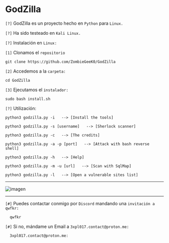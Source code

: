 # GodZilla

`[?]` GodZilla es un proyecto hecho en `Python` para `Linux.`

`[?]` Ha sido testeado en `Kali Linux.`

`[?]` Instalación en `Linux:`

`[1]` Clonamos el `repositorio`
 
    git clone https://github.com/ZombieGeeK0/GodZilla
`[2]` Accedemos a la `carpeta:`

    cd GodZilla
`[3]` Ejecutamos el `instalador:`

    sudo bash install.sh
`[?]` Utilización:

    python3 godzilla.py -i   --> [Install the tools] 
    
    python3 godzilla.py -s [username]   --> [Sherlock scanner]
    
    python3 godzilla.py -c   --> [The credits] 

    python3 godzilla.py -a -p [port]   --> [Attack with bash reverse shell]

    python3 godzilla.py -h   --> [Help]

    python3 godzilla.py -m -u [url]   --> [Scan with SqlMap]

    python3 godzilla.py -l   --> [Open a vulnerable sites list]

<hr>

![imagen](https://github.com/ZombieGeeK0/GodZilla/assets/158185295/156e5b7e-3cf9-4a3d-b018-34cc8e4532b9)

<hr>

`[#]` Puedes contactar conmigo por `Discord` mandando una `invitación a qwfkr:`

      qwfkr
`[#]` Si no, mándame un Email a `3xpl017.contact@proton.me:`

      3xpl017.contact@proton.me:
